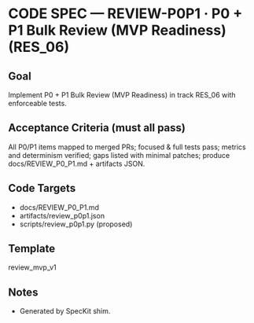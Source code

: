 # CODE SPEC — REVIEW-P0P1 · P0 + P1 Bulk Review (MVP Readiness) (RES_06)

## Goal
Implement P0 + P1 Bulk Review (MVP Readiness) in track RES_06 with enforceable tests.

## Acceptance Criteria (must all pass)
All P0/P1 items mapped to merged PRs; focused & full tests pass; metrics and determinism verified; gaps listed with minimal patches; produce docs/REVIEW_P0_P1.md + artifacts JSON.

## Code Targets
- docs/REVIEW_P0_P1.md
- artifacts/review_p0p1.json
- scripts/review_p0p1.py (proposed)

## Template
review_mvp_v1

## Notes
- Generated by SpecKit shim.
